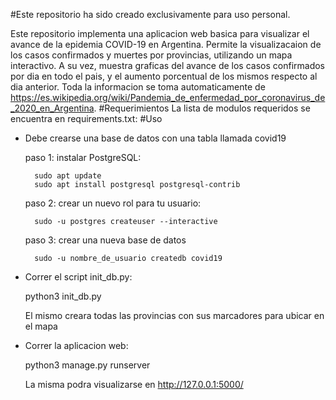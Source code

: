 #Este repositorio ha sido creado exclusivamente para uso personal.

Este repositorio implementa una aplicacion web basica para visualizar el avance de la epidemia COVID-19 en Argentina. Permite la visualizacaion de los casos confirmados y muertes por provincias, utilizando un mapa interactivo. A su vez, muestra graficas del avance de los casos confirmados por dia en todo el pais, y el aumento porcentual de los mismos respecto al dia anterior.
Toda la informacion se toma automaticamente de https://es.wikipedia.org/wiki/Pandemia_de_enfermedad_por_coronavirus_de_2020_en_Argentina.
#Requerimientos
 La lista de modulos requeridos se encuentra en requirements.txt:
#Uso
- Debe crearse una base de datos con una tabla llamada covid19
	
	paso 1: instalar PostgreSQL:
		
		sudo apt update
		sudo apt install postgresql postgresql-contrib
	
	paso 2: crear un nuevo rol para tu usuario:
		
		sudo -u postgres createuser --interactive

	paso 3: crear una nueva base de datos
		
		sudo -u nombre_de_usuario createdb covid19

- Correr el script init_db.py:

	python3 init_db.py
	
  El mismo creara todas las provincias con sus marcadores para ubicar en el mapa
- Correr la aplicacion web:

	python3 manage.py runserver
	
  La misma podra visualizarse en http://127.0.0.1:5000/
